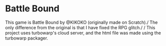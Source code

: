 # Battle Bound
This game is Battle Bound by @KIKOKO (originally made on Scratch)./
The only difference from the original is that I have fixed the RPG glitch./
/
This project uses turbowarp's cloud server, and the html file was made using
the turbowarp packager.